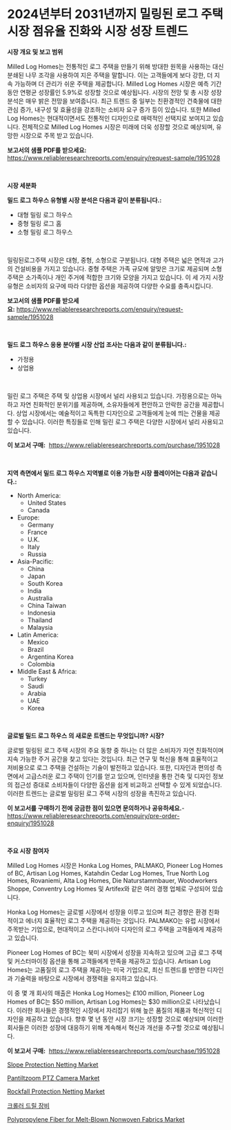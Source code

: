 <p><h1>2024년부터 2031년까지 밀링된 로그 주택 시장 점유율 진화와 시장 성장 트렌드</h1></p><p><strong>시장 개요 및 보고 범위</strong></p>
<p><p>Milled Log Homes는 전통적인 로그 주택을 만들기 위해 방대한 원목을 사용하는 대신 분쇄된 나무 조각을 사용하여 지은 주택을 말합니다. 이는 고객들에게 보다 강한, 더 지속 가능하며 더 관리가 쉬운 주택을 제공합니다. Milled Log Homes 시장은 예측 기간 동안 연평균 성장률인 5.9%로 성장할 것으로 예상됩니다. 시장의 전망 및 총 시장 성장 분석은 매우 밝은 전망을 보여줍니다. 최근 트렌드 중 일부는 친환경적인 건축물에 대한 관심 증가, 내구성 및 효율성을 강조하는 소비자 요구 증가 등이 있습니다. 또한 Milled Log Homes는 현대적이면서도 전통적인 디자인으로 매력적인 선택지로 보여지고 있습니다. 전체적으로 Milled Log Homes 시장은 미래에 더욱 성장할 것으로 예상되며, 유망한 시장으로 주목 받고 있습니다.</p></p>
<p><strong>보고서의 샘플 PDF를 받으세요:</strong> <a href="https://www.reliableresearchreports.com/enquiry/request-sample/1951028">https://www.reliableresearchreports.com/enquiry/request-sample/1951028</a></p>
<p>&nbsp;</p>
<p><strong>시장 세분화</strong></p>
<p><strong>밀드 로그 하우스 유형별 시장 분석은 다음과 같이 분류됩니다.:</strong></p>
<p><ul><li>대형 밀링 로그 하우스</li><li>중형 밀링 로그 홈</li><li>소형 밀링 로그 하우스</li></ul></p>
<p>&nbsp;</p>
<p><p>밀링된로그주택 시장은 대형, 중형, 소형으로 구분됩니다. 대형 주택은 넓은 면적과 고가의 건설비용을 가지고 있습니다. 중형 주택은 가족 규모에 알맞은 크기로 제공되며 소형 주택은 소가족이나 개인 주거에 적합한 크기와 모양을 가지고 있습니다. 이 세 가지 시장 유형은 소비자의 요구에 따라 다양한 옵션을 제공하여 다양한 수요를 충족시킵니다.</p></p>
<p><strong>보고서의 샘플 PDF를 받으세요:</strong>&nbsp;<a href="https://www.reliableresearchreports.com/enquiry/request-sample/1951028">https://www.reliableresearchreports.com/enquiry/request-sample/1951028</a></p>
<p>&nbsp;</p>
<p><strong> 밀드 로그 하우스 응용 분야별 시장 산업 조사는 다음과 같이 분류됩니다.:</strong></p>
<p><ul><li>가정용</li><li>상업용</li></ul></p>
<p>&nbsp;</p>
<p><p>밀린 로그 주택은 주택 및 상업용 시장에서 널리 사용되고 있습니다. 가정용으로는 아늑하고 자연 친화적인 분위기를 제공하며, 소유자들에게 편안하고 안락한 공간을 제공합니다. 상업 시장에서는 예술적이고 독특한 디자인으로 고객들에게 눈에 띄는 건물을 제공할 수 있습니다. 이러한 특징들로 인해 밀린 로그 주택은 다양한 시장에서 널리 사용되고 있습니다.</p></p>
<p><strong>이 보고서 구매:</strong>&nbsp; <a href="https://www.reliableresearchreports.com/purchase/1951028">https://www.reliableresearchreports.com/purchase/1951028</a></p>
<p>&nbsp;</p>
<p><strong>지역 측면에서 밀드 로그 하우스 지역별로 이용 가능한 시장 플레이어는 다음과 같습니다.:</strong></p>
<p><ul>
    <li>
        North America:
        <ul>
            <li>United States</li>
            <li>Canada</li>
        </ul>
    </li>
    <li>
        Europe:
        <ul>
            <li>Germany</li>
            <li>France</li>
            <li>U.K.</li>
            <li>Italy</li>
            <li>Russia</li>
        </ul>
    </li>
    <li>
        Asia-Pacific:
        <ul>
            <li>China</li>
            <li>Japan</li>
            <li>South Korea</li>
            <li>India</li>
            <li>Australia</li>
            <li>China Taiwan</li>
            <li>Indonesia</li>
            <li>Thailand</li>
            <li>Malaysia</li>
        </ul>
    </li>
    <li>
        Latin America:
        <ul>
            <li>Mexico</li>
            <li>Brazil</li>
            <li>Argentina Korea</li>
            <li>Colombia</li>
        </ul>
    </li>
    <li>
        Middle East & Africa:
        <ul>
            <li>Turkey</li>
            <li>Saudi</li>
            <li>Arabia</li>
            <li>UAE</li>
            <li>Korea</li>
        </ul>
    </li>
    </ul></p>
<p>&nbsp;</p>
<p><strong>글로벌 밀드 로그 하우스 의 새로운 트렌드는 무엇입니까? 시장?</strong></p>
<p><p>글로벌 밀링된 로그 주택 시장의 주요 동향 중 하나는 더 많은 소비자가 자연 친화적이며 지속 가능한 주거 공간을 찾고 있다는 것입니다. 최근 연구 및 혁신을 통해 효율적이고 저비용으로 로그 주택을 건설하는 기술이 발전하고 있습니다. 또한, 디자인과 편의성 측면에서 고급스러운 로그 주택이 인기를 얻고 있으며, 인터넷을 통한 건축 및 디자인 정보의 접근성 증대로 소비자들이 다양한 옵션을 쉽게 비교하고 선택할 수 있게 되었습니다. 이러한 트렌드는 글로벌 밀링된 로그 주택 시장의 성장을 촉진하고 있습니다.</p></p>
<p><strong>이 보고서를 구매하기 전에 궁금한 점이 있으면 문의하거나 공유하세요.</strong>- <a href="https://www.reliableresearchreports.com/enquiry/pre-order-enquiry/1951028">https://www.reliableresearchreports.com/enquiry/pre-order-enquiry/1951028</a></p>
<p>&nbsp;</p>
<p><strong>주요 시장 참여자</strong></p>
<p><p>Milled Log Homes 시장은 Honka Log Homes, PALMAKO, Pioneer Log Homes of BC, Artisan Log Homes, Katahdin Cedar Log Homes, True North Log Homes, Rovaniemi, Alta Log Homes, Die Naturstammbauer, Woodworkers Shoppe, Conventry Log Homes 및 Artifex와 같은 여러 경쟁 업체로 구성되어 있습니다.</p><p>Honka Log Homes는 글로벌 시장에서 성장을 이루고 있으며 최근 경향은 환경 친화적이고 에너지 효율적인 로그 주택을 제공하는 것입니다. PALMAKO는 유럽 시장에서 주목받는 기업으로, 현대적이고 스칸디나비아 디자인의 로그 주택을 고객들에게 제공하고 있습니다.</p><p>Pioneer Log Homes of BC는 북미 시장에서 성장을 지속하고 있으며 고급 로그 주택 및 커스터마이징 옵션을 통해 고객들에게 만족을 제공하고 있습니다. Artisan Log Homes는 고품질의 로그 주택을 제공하는 미국 기업으로, 최신 트렌드를 반영한 디자인과 기술력을 바탕으로 시장에서 경쟁력을 유지하고 있습니다.</p><p>이 중 몇 개 회사의 매출은 Honka Log Homes는 £100 million, Pioneer Log Homes of BC는 $50 million, Artisan Log Homes는 $30 million으로 나타났습니다. 이러한 회사들은 경쟁적인 시장에서 자리잡기 위해 높은 품질의 제품과 혁신적인 디자인을 제공하고 있습니다. 향후 몇 년 동안 시장 크기는 성장할 것으로 예상되며 이러한 회사들은 이러한 성장에 대응하기 위해 계속해서 혁신과 개선을 추구할 것으로 예상됩니다.</p></p>
<p><strong>이 보고서 구매:</strong>&nbsp;&nbsp;<a href="https://www.reliableresearchreports.com/purchase/1951028">https://www.reliableresearchreports.com/purchase/1951028</a></p>
<p><p><a href="https://github.com/luckyshygirl/Market-Research-Report-List-3/blob/main/slope-protection-netting-market.md">Slope Protection Netting Market</a></p><p><a href="https://view.publitas.com/reportprime-1/pantiltzoom-ptz-camera-market-challenges-opportunities-and-growth-drivers-and-major-market-players-forecasted-for-period-from-2024-2031/">Pantiltzoom PTZ Camera Market</a></p><p><a href="https://github.com/vimar16th/Market-Research-Report-List-3/blob/main/rockfall-protection-netting-market.md">Rockfall Protection Netting Market</a></p><p><a href="https://github.com/vsnao330707/Market-Research-Report-List-1/blob/main/1667224193819.md">크롤러 드릴 장비</a></p><p><a href="https://unruly-ladybug-44b.notion.site/Polypropylene-Fiber-for-Melt-Blown-Nonwoven-Fabrics-Market-Growth-Market-Trends-COVID-19-Impact-a-f1453ebf0b8f40a28a4e84cd6451aa65">Polypropylene Fiber for Melt-Blown Nonwoven Fabrics Market</a></p></p>
